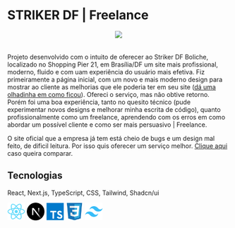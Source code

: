# STRIKER DF | Freelance

<div align="center">
  <img src="https://raw.githubusercontent.com/gist/filiperv7/c031824797ed1c31ec92c1bc29b116e1/raw/38364a2fe31d4db69af096af57e0e279144fb19f/strikerdf.svg" width="600px"/>
</div> <br/>

Projeto desenvolvido com o intuito de oferecer ao Striker DF Boliche, localizado no Shopping Pier 21, em Brasília/DF um site mais profissional, moderno, fluido e com uam experiência do usuário mais efetiva. Fiz primeiramente a página inicial, com um novo e mais moderno design para mostrar ao cliente as melhorias que ele poderia ter em seu site ([dá uma olhadinha em como ficou](https://strikerdf.vercel.app/)). Ofereci o serviço, mas não obtive retorno. Porém foi uma boa experiência, tanto no quesito técnico (pude experimentar novos designs e melhorar minha escrita de código), quanto profissionalmente como um freelance, aprendendo com os erros em como abordar um possível cliente e como ser mais persuasivo | Freelance.

O site oficial que a empresa já tem está cheio de bugs e um design mal feito, de dificil leitura. Por isso quis oferecer um serviço melhor. [Clique aqui](https://www.strikerdf.com.br/) caso queira comparar.

## Tecnologias
React, Next.js, TypeScript, CSS, Tailwind, Shadcn/ui
<div>
<img src="https://raw.githubusercontent.com/devicons/devicon/master/icons/react/react-original.svg" width="40px"/>
<img src="https://raw.githubusercontent.com/devicons/devicon/master/icons/nextjs/nextjs-original.svg" width="40px"/>
<img src="https://raw.githubusercontent.com/devicons/devicon/master/icons/typescript/typescript-plain.svg" width="40px"/>
<img src="https://raw.githubusercontent.com/devicons/devicon/master/icons/css3/css3-original.svg" width="40px"/>
<img src="https://raw.githubusercontent.com/devicons/devicon/master/icons/tailwindcss/tailwindcss-original.svg" width="40px"/>
</div>
